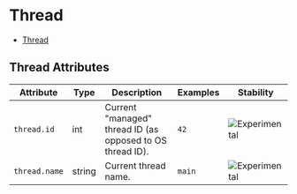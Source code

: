 <!--- Hugo front matter used to generate the website version of this page:
--->

<!-- NOTE: THIS FILE IS AUTOGENERATED. DO NOT EDIT BY HAND. -->
<!-- see templates/registry/markdown/attribute_namespace.md.j2 -->

# Thread

- [Thread](#thread)

## Thread Attributes

| Attribute     | Type   | Description                                               | Examples | Stability                                                        |
| ------------- | ------ | --------------------------------------------------------- | -------- | ---------------------------------------------------------------- |
| `thread.id`   | int    | Current "managed" thread ID (as opposed to OS thread ID). | `42`     | ![Experimental](https://img.shields.io/badge/-experimental-blue) |
| `thread.name` | string | Current thread name.                                      | `main`   | ![Experimental](https://img.shields.io/badge/-experimental-blue) |
